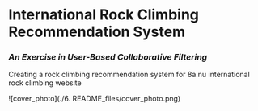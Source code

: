 # International Rock Climbing Recommendation System
### *An Exercise in User-Based Collaborative Filtering*

Creating a rock climbing recommendation system for 8a.nu international rock climbing website

![cover_photo](./6. README_files/cover_photo.png)
